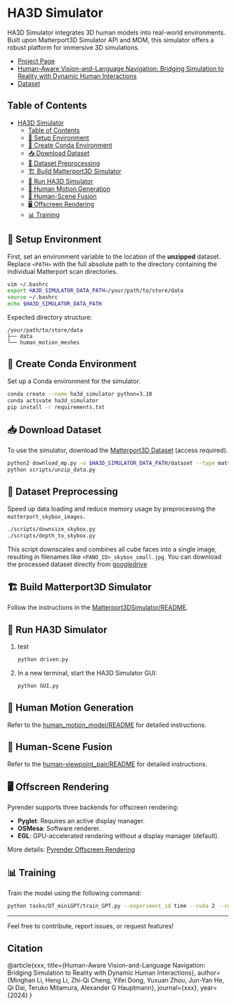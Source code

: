 # HA3D Simulator

HA3D Simulator integrates 3D human models into real-world environments. Built upon Matterport3D Simulator API and MDM, this simulator offers a robust platform for immersive 3D simulations.
* [Project Page](https://lpercc.github.io/HA3D_simulator/)
* [Human-Aware Vision-and-Language Navigation: Bridging Simulation to Reality with Dynamic Human Interactions](https://arxiv.org/abs/%3CARXIV%20PAPER%20ID%3E)
* [Dataset](https://drive.google.com/drive/folders/1-ox4u8ciI6CvbHPCbW63nzBKrrzT8AZM?usp=drive_link)
## Table of Contents
- [HA3D Simulator](#ha3d-simulator)
  - [Table of Contents](#table-of-contents)
  - [🔧 Setup Environment](#-setup-environment)
  - [🐍 Create Conda Environment](#-create-conda-environment)
  - [📥 Download Dataset](#-download-dataset)
  - [🔄 Dataset Preprocessing](#-dataset-preprocessing)
  - [🏗️ Build Matterport3D Simulator](#️-build-matterport3d-simulator)
  - [🚀 Run HA3D Simulator](#-run-ha3d-simulator)
  - [🕺 Human Motion Generation](#-human-motion-generation)
  - [🌆 Human-Scene Fusion](#-human-scene-fusion)
  - [🖥️ Offscreen Rendering](#️-offscreen-rendering)
  - [📊 Training](#-training)

## 🔧 Setup Environment
First, set an environment variable to the location of the **unzipped** dataset. Replace `<PATH>` with the full absolute path to the directory containing the individual Matterport scan directories.

```bash
vim ~/.bashrc
export HA3D_SIMULATOR_DATA_PATH=/your/path/to/store/data
source ~/.bashrc
echo $HA3D_SIMULATOR_DATA_PATH
```

Expected directory structure:
```
/your/path/to/store/data
├── data
└── human_motion_meshes
```

## 🐍 Create Conda Environment
Set up a Conda environment for the simulator.

```bash
conda create --name ha3d_simulator python=3.10
conda activate ha3d_simulator
pip install -r requirements.txt
```

## 📥 Download Dataset
To use the simulator, download the [Matterport3D Dataset](https://niessner.github.io/Matterport/) (access required).

```bash
python2 download_mp.py -o $HA3D_SIMULATOR_DATA_PATH/dataset --type matterport_skybox_images undistorted_camera_parameters undistorted_depth_images
python scripts/unzip_data.py
```

## 🔄 Dataset Preprocessing
Speed up data loading and reduce memory usage by preprocessing the `matterport_skybox_images`.

```bash
./scripts/downsize_skybox.py
./scripts/depth_to_skybox.py
```

This script downscales and combines all cube faces into a single image, resulting in filenames like `<PANO_ID>_skybox_small.jpg`.
You can download the processed dataset directly from [googledrive](https://drive.google.com/drive/folders/1-ox4u8ciI6CvbHPCbW63nzBKrrzT8AZM)
## 🏗️ Build Matterport3D Simulator
Follow the instructions in the [Matterport3DSimulator/README](Matterport3DSimulator/README).

## 🚀 Run HA3D Simulator
1. test
    ```bash
    python driven.py
    ```

3. In a new terminal, start the HA3D Simulator GUI:
    ```bash
    python GUI.py
    ```

## 🕺 Human Motion Generation
Refer to the [human_motion_model/README](human_motion_model/README) for detailed instructions.

## 🌆 Human-Scene Fusion
Refer to the [human-viewpoint_pair/README](human-viewpoint_pair/README) for detailed instructions.

## 🖥️ Offscreen Rendering
Pyrender supports three backends for offscreen rendering:
- **Pyglet**: Requires an active display manager.
- **OSMesa**: Software renderer.
- **EGL**: GPU-accelerated rendering without a display manager (default).

More details: [Pyrender Offscreen Rendering](https://pyrender.readthedocs.io/en/latest/examples/offscreen.html)

## 📊 Training
Train the model using the following command:

```bash
python tasks/DT_miniGPT/train_GPT.py --experiment_id time --cuda 2 --reward_strategy 1 --epochs 15 --fusion_type simple --target_rtg 5 --mode train
```

---

Feel free to contribute, report issues, or request features!

## Citation
@article{xxx,
    title={Human-Aware Vision-and-Language Navigation: Bridging Simulation to Reality with Dynamic Human Interactions},
    author={Minghan Li, Heng Li, Zhi-Qi Cheng, Yifei Dong, Yuxuan Zhou, Jun-Yan He, Qi Dai, Teruko Mitamura, Alexander G Hauptmann},
    journal={xxx},
    year={2024}
}